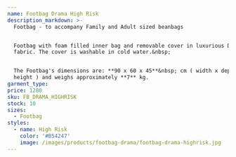 ```yaml
---
name: Footbag Drama High Risk
description_markdown: >-
  Footbag - to accompany Family and Adult sized beanbags


  Footbag with foam filled inner bag and removable cover in luxurious Drama
  fabric. The cover is washable in cold water.&nbsp;


  The Footbag's dimensions are: **90 x 60 x 45**&nbsp; cm ( width x depth x
  height ) and weighs approximately **7** kg.
garment_type:
price: 1280
sku: FB_DRAMA_HIGHRISK
stock: 10
sizes:
  - Footbag
styles:
  - name: High Risk
    color: '#B54247'
    image: /images/products/footbag-drama/footbag-drama-highrisk.jpg
---
```

